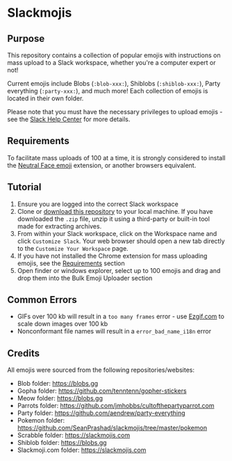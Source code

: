 # Slackmojis

## Purpose

This repository contains a collection of popular emojis with instructions on
mass upload to a Slack workspace, whether you're a computer expert or not!

Current emojis include Blobs (`:blob-xxx:`), Shiblobs (`:shiblob-xxx:`), Party
everything (`:party-xxx:`), and much more! Each collection of emojis is located
in their own folder.

Please note that you must have the necessary privileges to upload emojis - see
the [Slack Help
Center](https://slack.com/intl/en-ca/help/articles/206870177-add-custom-emoji)
for more details.

## Requirements

To facilitate mass uploads of 100 at a time, it is strongly considered to install the
[Neutral Face
emoji](https://chrome.google.com/webstore/detail/neutral-face-emoji-tools/anchoacphlfbdomdlomnbbfhcmcdmjej)
extension, or another browsers equivalent.

## Tutorial

1. Ensure you are logged into the correct Slack workspace
1. Clone or [download this
   repository](https://github.com/SeanPrashad/slackmojis/archive/master.zip) to
   your local machine. If you have downloaded the `.zip` file, unzip it using a
   third-party or built-in tool made for extracting archives.
1. From within your Slack workspace, click on the Workspace name and
   click `Customize Slack`. Your web browser should open a new tab directly to
   the `Customize Your Workspace` page.
1. If you have not installed the Chrome extension for mass uploading emojis, see
   the [Requirements](#requirements) section
1. Open finder or windows explorer, select up to 100 emojis and drag and drop
   them into the Bulk Emoji Uploader section

## Common Errors

- GIFs over 100 kb will result in a `too many frames` error - use
  [Ezgif.com](https://ezgif.com/resize) to scale down images over 100 kb
- Nonconformant file names will result in a `error_bad_name_i18n` error

## Credits

All emojis were sourced from the following repositories/websites:

- Blob folder: https://blobs.gg
- Gopha folder: https://github.com/tenntenn/gopher-stickers
- Meow folder: https://blobs.gg
- Parrots folder: https://github.com/jmhobbs/cultofthepartyparrot.com
- Party folder: https://github.com/aendrew/party-everything
- Pokemon folder: https://github.com/SeanPrashad/slackmojis/tree/master/pokemon
- Scrabble folder: https://slackmojis.com
- Shiblob folder: https://blobs.gg
- Slackmoji.com folder: https://slackmojis.com

